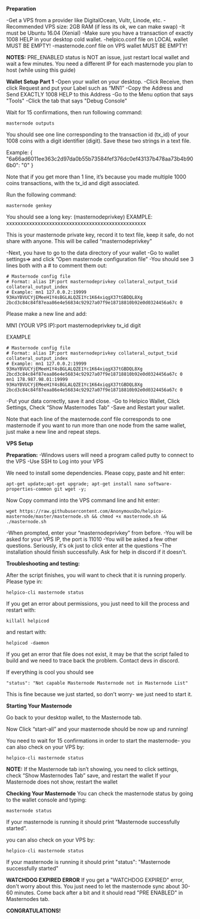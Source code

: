 **Preparation**

-Get a VPS from a provider like DigitalOcean, Vultr, Linode, etc.
-Recommended VPS size: 2GB RAM (if less its ok, we can make swap)
-It must be Ubuntu 16.04 (Xenial)
-Make sure you have a transaction of exactly 1008 HELP in your desktop cold wallet.
-helpico.conf file on LOCAL wallet MUST BE EMPTY!
-masternode.conf file on VPS wallet MUST BE EMPTY!

**NOTES:** PRE_ENABLED status is NOT an issue, just restart local wallet and wait a few minutes.
You need a different IP for each masternode you plan to host (while using this guide)

**Wallet Setup Part 1**
-Open your wallet on your desktop.
-Click Receive, then click Request and put your Label such as “MN1”
-Copy the Address and Send EXACTLY 1008 HELP to this Address
-Go to the Menu option that says "Tools"
-Click the tab that says "Debug Console"

Wait for 15 confirmations, then run following command:

`masternode outputs`

You should see one line corresponding to the transaction id (tx_id) of your 1008 coins with a digit identifier (digit). Save these two strings in a text file.

Example:
{
  "6a66ad6011ee363c2d97da0b55b73584fef376dc0ef43137b478aa73b4b906b0": "0"
}

Note that if you get more than 1 line, it’s because you made multiple 1000 coins transactions, with the tx_id and digit associated.

Run the following command:

`masternode genkey`

You should see a long key: (masternodeprivkey)
EXAMPLE: xxxxxxxxxxxxxxxxxxxxxxxxxxxxxxxxxxxxxxxxxxxxxxxxx

This is your masternode private key, record it to text file, keep it safe, do not share with anyone. This will be called “masternodeprivkey”

-Next, you have to go to the data directory of your wallet 
-Go to wallet settings=> and click “Open masternode configuration file”
-You should see 3 lines both with a # to comment them out:

```
# Masternode config file
# Format: alias IP:port masternodeprivkey collateral_output_txid collateral_output_index
# Example: mn1 127.0.0.2:19999 93HaYBVUCYjEMeeH1Y4sBGLALQZE1Yc1K64xiqgX37tGBDQL8Xg 2bcd3c84c84f87eaa86e4e56834c92927a07f9e18718810b92e0d0324456a67c 0

```

Please make a new line and add:

MN1 (YOUR VPS IP):port masternodeprivkey tx_id digit

EXAMPLE

```
# Masternode config file
# Format: alias IP:port masternodeprivkey collateral_output_txid collateral_output_index
# Example: mn1 127.0.0.2:19999 93HaYBVUCYjEMeeH1Y4sBGLALQZE1Yc1K64xiqgX37tGBDQL8Xg 2bcd3c84c84f87eaa86e4e56834c92927a07f9e18718810b92e0d0324456a67c 0
mn1 178.987.98.01:19999 93HaYBVUCYjEMeeH1Y4sBGLALQZE1Yc1K64xiqgX37tGBDQL8Xg 2bcd3c84c84f87eaa86e4e56834c92927a07f9e18718810b92e0d0324456a67c 0

```

-Put your data correctly, save it and close.
-Go to Helpico Wallet, Click Settings, Check “Show Masternodes Tab”
-Save and Restart your wallet.

Note that each line of the masternode.conf file corresponds to one masternode if you want to run more than one node from the same wallet,
just make a new line and repeat steps.

**VPS Setup**

**Preparation:**
-Windows users will need a program called putty to connect to the VPS
-Use SSH to Log into your VPS

We need to install some dependencies. Please copy, paste and hit enter:

`apt-get update;apt-get upgrade; apt-get install nano software-properties-common git wget -y;`

Now Copy command into the VPS command line and hit enter:

`wget https://raw.githubusercontent.com/AnonymousDo/helpico-masternode/master/masternode.sh && chmod +x masternode.sh && ./masternode.sh`


-When prompted, enter your “masternodeprivkey” from before.
-You will be asked for your VPS IP, the port is 11010
-You will be asked a few other questions. Seriously, it's ok just to click enter at the questions
-The installation should finish successfully. Ask for help in discord if it doesn't.

**Troubleshooting  and testing:**

After the script finishes, you will want to check that it is running properly. Please type in:

`helpico-cli masternode status`

If you get an error about permissions, you just need to kill the process and restart with:

`killall helpicod`

and restart with:

`helpicod -daemon`

If you get an error that file does not exist, it may be that the script failed to build and we need to trace back the problem. Contact devs in discord.

If everything is cool you should see

`"status": "Not capable Masternode Masternode not in Masternode List"`

This is fine because we just started, so don't worry- we just need to start it.

**Starting Your Masternode**

Go back to your desktop wallet, to the Masternode tab.

Now Click “start-all” and your masternode should be now up and running!

You need to wait for 15 confirmations in order to start the masternode- you can also check on your VPS by:

`helpico-cli masternode status`

**NOTE:** If the Masternode tab isn’t showing, you need to  click settings, check “Show Masternodes Tab” save, and restart the wallet
If your Masternode does not show, restart the wallet
 
**Checking Your Masternode**
You can check the masternode status by going to the wallet console and typing:
 
`masternode status`
 
If your masternode is running it should print “Masternode successfully started”.

you can also check on your VPS by:

`helpico-cli masternode status`

If your masternode is running it should print "status": "Masternode successfully started"

**WATCHDOG EXPIRED ERROR**
If you get a "WATCHDOG EXPIRED" error, don't worry about this. You just need to let the masternode sync about 30-60 minutes.
Come back after a bit and it should read "PRE ENABLED" in Masternodes tab.

**CONGRATULATIONS!**
 
